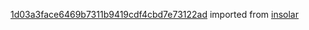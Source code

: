 [1d03a3face6469b7311b9419cdf4cbd7e73122ad](https://github.com/insolar/insolar/commit/1d03a3face6469b7311b9419cdf4cbd7e73122ad) imported from [insolar](https://github.com/insolar/insolar)
